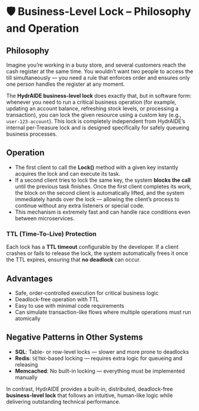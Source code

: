 # 🛡️ Business-Level Lock – Philosophy and Operation

## Philosophy

Imagine you’re working in a busy store, and several customers reach the cash register at the same time.
You wouldn’t want two people to access the till simultaneously — you need a rule that enforces order and ensures only one person handles the register at any moment.

The **HydrAIDE business-level lock** does exactly that, but in software form: whenever you need to run a critical business operation (for example, updating an account balance, refreshing stock levels, or processing a transaction), you can lock the given resource using a custom key (e.g., `user-123-account`).
This lock is completely independent from HydrAIDE’s internal per-Treasure lock and is designed specifically for safely queueing business processes.

## Operation

* The first client to call the **Lock()** method with a given key instantly acquires the lock and can execute its task.
* If a second client tries to lock the same key, the system **blocks the call** until the previous task finishes. Once the first client completes its work, the block on the second client is automatically lifted, and the system immediately hands over the lock — allowing the client’s process to continue without any extra listeners or special code.
* This mechanism is extremely fast and can handle race conditions even between microservices.

### TTL (Time-To-Live) Protection

Each lock has a **TTL timeout** configurable by the developer.
If a client crashes or fails to release the lock, the system automatically frees it once the TTL expires, ensuring that **no deadlock** can occur.

## Advantages

* Safe, order-controlled execution for critical business logic
* Deadlock-free operation with TTL
* Easy to use with minimal code requirements
* Can simulate transaction-like flows where multiple operations must run atomically

## Negative Patterns in Other Systems

* **SQL**: Table- or row-level locks — slower and more prone to deadlocks
* **Redis**: `SETNX`-based locking — requires extra logic for queueing and releasing
* **Memcached**: No built-in locking — everything must be implemented manually

In contrast, HydrAIDE provides a built-in, distributed, deadlock-free **business-level lock** that follows an intuitive, human-like logic while delivering outstanding technical performance.
